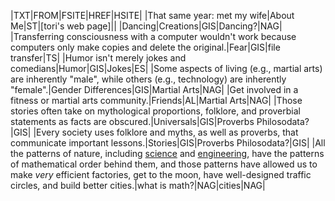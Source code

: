

|TXT|FROM|FSITE|HREF|HSITE|
|That same year: met my wife|About Me|ST|[tori's web page]||
|Dancing|Creations|GIS|Dancing?|NAG|
|Transferring consciousness with a computer wouldn't work because computers only make copies and delete the original.|Fear|GIS|file transfer|TS|
|Humor isn't merely jokes and comedians|Humor|GIS|Jokes|ES|
|Some aspects of living (e.g., martial arts) are inherently "male", while others (e.g., technology) are inherently "female".|Gender Differences|GIS|Martial Arts|NAG|
|Get involved in a fitness or martial arts community.|Friends|AL|Martial Arts|NAG|
|Those stories often take on mythological proportions, folklore, and proverbial statements as facts are obscured.|Universals|GIS|Proverbs Philosodata?|GIS|
|Every society uses folklore and myths, as well as proverbs, that communicate important lessons.|Stories|GIS|Proverbs Philosodata?|GIS|
|All the patterns of nature, including [science](https://icould.fail/science/) and [engineering](https://icould.fail/engineering/), have the patterns of mathematical order behind them, and those patterns have allowed us to make _very_ efficient factories, get to the moon, have well-designed traffic circles, and build better cities.|what is math?|NAG|cities|NAG|

